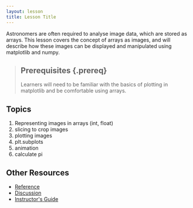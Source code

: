 ```yaml
---
layout: lesson
title: Lesson Title
---
```

Astronomers are often required to analyse image data, which are stored as arrays. This lesson 
covers the concept of arrays as images, and will describe how these images can be displayed and 
manipulated using matplotlib and numpy.

> ## Prerequisites {.prereq}
>
> Learners will need to be familiar with the basics of plotting in matplotlib and be comfortable 
using arrays.

## Topics

1. Representing images in arrays (int, float)
2. slicing to crop images
3. plotting images
4. plt.subplots
5. animation
6. calculate pi


## Other Resources

*   [Reference](reference.html)
*   [Discussion](discussion.html)
*   [Instructor's Guide](instructors.html)
